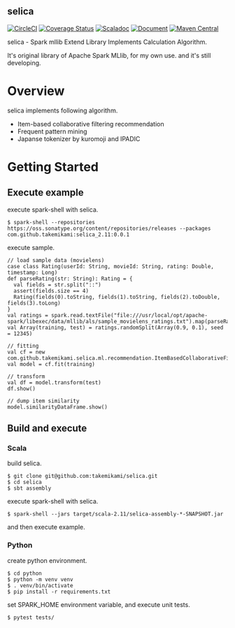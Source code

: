 selica
---

[![CircleCI](https://circleci.com/gh/takemikami/selica.svg?style=svg)](https://circleci.com/gh/takemikami/selica)
[![Coverage Status](https://coveralls.io/repos/github/takemikami/selica/badge.svg)](https://coveralls.io/github/takemikami/selica)
[![Scaladoc](https://img.shields.io/badge/scaladoc-here-yellowgreen.svg)](http://javadoc.io/doc/com.github.takemikami/selica_2.11/)
[![Document](https://img.shields.io/badge/document-here-yellowgreen.svg)](https://takemikami.github.io/selica/)
[![Maven Central](https://img.shields.io/maven-central/v/com.github.takemikami/selica_2.11.svg)](https://search.maven.org/#search%7Cga%7C1%7Cg%3A%22com.github.takemikami%22%20AND%20a%3A%22selica_2.11%22)

selica - Spark mllib Extend Library Implements Calculation Algorithm.

It's original library of Apache Spark MLlib, for my own use. and it's still developing.

# Overview

selica implements following algorithm.

- Item-based collaborative filtering recommendation
- Frequent pattern mining
- Japanse tokenizer by kuromoji and IPADIC

# Getting Started

## Execute example

execute spark-shell with selica.

```
$ spark-shell --repositories https://oss.sonatype.org/content/repositories/releases --packages com.github.takemikami:selica_2.11:0.0.1
```

execute sample.

```
// load sample data (movielens)
case class Rating(userId: String, movieId: String, rating: Double, timestamp: Long)
def parseRating(str: String): Rating = {
  val fields = str.split("::")
  assert(fields.size == 4)
  Rating(fields(0).toString, fields(1).toString, fields(2).toDouble, fields(3).toLong)
}
val ratings = spark.read.textFile("file:///usr/local/opt/apache-spark/libexec/data/mllib/als/sample_movielens_ratings.txt").map(parseRating).toDF()
val Array(training, test) = ratings.randomSplit(Array(0.9, 0.1), seed = 12345)

// fitting
val cf = new com.github.takemikami.selica.ml.recommendation.ItemBasedCollaborativeFiltering().setUserCol("userId").setItemCol("movieId").setRatingCol("rating")
val model = cf.fit(training)

// transform
val df = model.transform(test)
df.show()

// dump item similarity
model.similarityDataFrame.show()
```

## Build and execute

### Scala

build selica.

```
$ git clone git@github.com:takemikami/selica.git
$ cd selica
$ sbt assembly
```

execute spark-shell with selica.

```
$ spark-shell --jars target/scala-2.11/selica-assembly-*-SNAPSHOT.jar
```

and then execute example.

### Python

create python environment.

```
$ cd python
$ python -m venv venv
$ . venv/bin/activate
$ pip install -r requirements.txt
```

set SPARK_HOME environment variable, and execute unit tests.

```
$ pytest tests/
```
